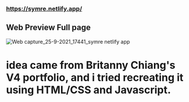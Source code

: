 ### https://symre.netlify.app/

## Web Preview Full page
![Web capture_25-9-2021_17441_symre netlify app](https://user-images.githubusercontent.com/84711212/134766068-2afacf27-8512-41c1-9eca-6e91ba54760e.jpeg)

# idea came from Britanny Chiang's V4 portfolio, and i tried recreating it using HTML/CSS and Javascript.


 
